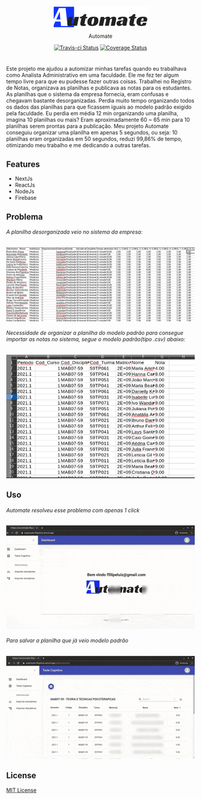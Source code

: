 <img src="./public/logomarca.png" style="display: block; margin-left: auto; margin-right: auto; width: 50%">

<p align="center">Automate</p>

<p align="center">
  <a href="https://travis-ci.com/filipeluiz/automate"><img src="https://travis-ci.com/filipeluiz/automate.svg?branch=main" alt='Travis-ci Status' /></a>
  <a href='https://coveralls.io/github/filipeluiz/automate?branch=main'><img src='https://coveralls.io/repos/github/filipeluiz/automate/badge.svg?branch=main' alt='Coverage Status' /></a>
</p>

#

<p>
Este projeto me ajudou a automizar minhas tarefas quando eu trabalhava como Analista Administrativo em uma faculdade. Ele me fez ter algum tempo livre para que eu pudesse fazer outras coisas. 
Trabalhei no Registro de Notas, organizava as planilhas e publicava as notas para os estudantes. As planilhas que o sistema da empresa fornecia, eram confusas e chegavam bastante desorganizadas. Perdia muito tempo organizando todos os dados das planilhas para que  ficassem iguais ao modelo padrão exigido pela faculdade. Eu perdia em média 12 min organizando uma planilha, imagina 10 planilhas ou mais? 
Eram aproximadamente 60 ~ 65 min para 10 planilhas serem prontas para a publicação. Meu projeto Automate conseguiu organizar uma planilha em apenas 5 segundos, ou seja: 
10 planilhas eram organizadas em 50 segundos, reduzi 99,86% de tempo, otimizando meu trabalho e me dedicando a outras tarefas. 
</p>

## Features

- NextJs
- ReactJs
- NodeJs
- Firebase

## Problema

###### A planilha desorganizada veio no sistema da empresa:

<img src="./public/Readme.img/planilha.png">

###### Necessidade de organizar a planilha do modelo padrão para consegue importar as notas no sistema, segue o modelo padrão(tipo .csv) abaixo:

<img src="./public/Readme.img/ModeloPadrao.png">

## Uso

###### Automate resolveu esse problema com apenas 1 click

<img src="./public/Readme.img/automateCensorOtimize.gif">

###### Para salvar a planilha que já veio modelo padrão

<img src="./public/Readme.img/csvExport.gif">

## License

[MIT License](./LICENSE)